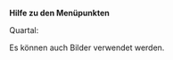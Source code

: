 **Hilfe zu den Menüpunkten**

<div class="flex flex-row">
<label class="font-bold" for="rgQuartalAuswahl">Quartal:</label>
<svws-ui-radio-group id="rgQuartalAuswahl" :row="true">
		<svws-ui-radio-option name="rgQuartalAuswahl" label="Beide" value="0" />
		<svws-ui-radio-option name="rgQuartalAuswahl" label="1." value="1" />
		<svws-ui-radio-option name="rgQuartalAuswahl" label="2." value="2"  />
</svws-ui-radio-group>
</div>

Es können auch Bilder verwendet werden.